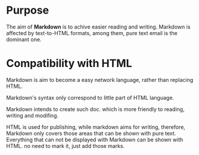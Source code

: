 # Purpose
The aim of **Markdown** is to achive easier reading and writing.
Markdown is affected by text-to-HTML formats, among them, pure text email is the dominant one.

# Compatibility with HTML
Markdown is aim to become a easy network language, rather than replacing HTML.

Markdown's syntax only correspond to little part of HTML language.

Markdown intends to create such doc. which is more friendly to reading, writing and modifing.

HTML is used for publishing, while markdown aims for writing, therefore, Markdown only covers
those areas that can be shown with pure text. Everything that can not be displayed with Markdown
can be shown with HTML. no need to mark it, just add those marks.
